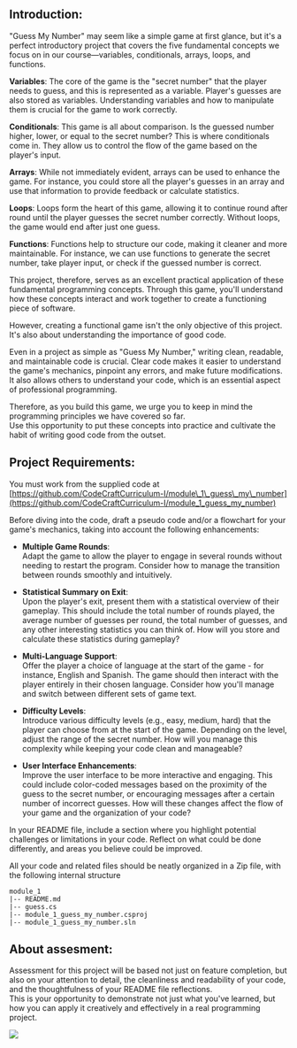 **Introduction:**
-------------------

"Guess My Number" may seem like a simple game at first glance, but it's a perfect introductory project that covers the five fundamental concepts we focus on in our course—variables, conditionals, arrays, loops, and functions.

**Variables**: The core of the game is the "secret number" that the player needs to guess, and this is represented as a variable. Player's guesses are also stored as variables. Understanding variables and how to manipulate them is crucial for the game to work correctly.

**Conditionals**: This game is all about comparison. Is the guessed number higher, lower, or equal to the secret number? This is where conditionals come in. They allow us to control the flow of the game based on the player's input.

**Arrays**: While not immediately evident, arrays can be used to enhance the game. For instance, you could store all the player's guesses in an array and use that information to provide feedback or calculate statistics.

**Loops**: Loops form the heart of this game, allowing it to continue round after round until the player guesses the secret number correctly. Without loops, the game would end after just one guess.

**Functions**: Functions help to structure our code, making it cleaner and more maintainable. For instance, we can use functions to generate the secret number, take player input, or check if the guessed number is correct.

This project, therefore, serves as an excellent practical application of these fundamental programming concepts. Through this game, you'll understand how these concepts interact and work together to create a functioning piece of software.

However, creating a functional game isn't the only objective of this project. It's also about understanding the importance of good code.

Even in a project as simple as "Guess My Number," writing clean, readable, and maintainable code is crucial. Clear code makes it easier to understand the game's mechanics, pinpoint any errors, and make future modifications. It also allows others to understand your code, which is an essential aspect of professional programming.

Therefore, as you build this game, we urge you to keep in mind the programming principles we have covered so far.  
Use this opportunity to put these concepts into practice and cultivate the habit of writing good code from the outset.

**Project Requirements**:  
-------------------

You must work from the supplied code at [https://github.com/CodeCraftCurriculum-I/module\_1\_guess\_my\_number](https://github.com/CodeCraftCurriculum-I/module_1_guess_my_number)

Before diving into the code, draft a pseudo code and/or a flowchart for your game's mechanics, taking into account the following enhancements:

*   **Multiple Game Rounds**:  
    Adapt the game to allow the player to engage in several rounds without needing to restart the program. Consider how to manage the transition between rounds smoothly and intuitively.  
      
    
*   **Statistical Summary on Exit**:  
    Upon the player's exit, present them with a statistical overview of their gameplay. This should include the total number of rounds played, the average number of guesses per round, the total number of guesses, and any other interesting statistics you can think of. How will you store and calculate these statistics during gameplay?  
      
    
*   **Multi-Language Support**:  
    Offer the player a choice of language at the start of the game - for instance, English and Spanish. The game should then interact with the player entirely in their chosen language. Consider how you'll manage and switch between different sets of game text.  
      
    
*   **Difficulty Levels**:  
    Introduce various difficulty levels (e.g., easy, medium, hard) that the player can choose from at the start of the game. Depending on the level, adjust the range of the secret number. How will you manage this complexity while keeping your code clean and manageable?  
      
    
*   **User Interface Enhancements**:  
    Improve the user interface to be more interactive and engaging. This could include color-coded messages based on the proximity of the guess to the secret number, or encouraging messages after a certain number of incorrect guesses. How will these changes affect the flow of your game and the organization of your code?

In your README file, include a section where you highlight potential challenges or limitations in your code. Reflect on what could be done differently, and areas you believe could be improved.

All your code and related files should be neatly organized in a Zip file, with the following internal structure

    module_1
    |-- README.md
    |-- guess.cs
    |-- module_1_guess_my_number.csproj
    |-- module_1_guess_my_number.sln

**About assesment:**
-------------------

Assessment for this project will be based not just on feature completion, but also on your attention to detail, the cleanliness and readability of your code, and the thoughtfulness of your README file reflections.  
This is your opportunity to demonstrate not just what you've learned, but how you can apply it creatively and effectively in a real programming project.

![](https://uia.instructure.com/courses/13747/files/2235230/preview)
